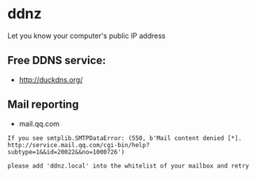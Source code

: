 # ddnz
Let you know your computer's public IP address

## Free DDNS service:

- http://duckdns.org/

## Mail reporting

- mail.qq.com

```
If you see smtplib.SMTPDataError: (550, b'Mail content denied [*]. http://service.mail.qq.com/cgi-bin/help?subtype=1&&id=20022&&no=1000726')

please add 'ddnz.local' into the whitelist of your mailbox and retry
```
